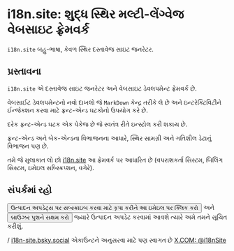 # i18n.site: શુદ્ધ સ્થિર મલ્ટી-લેંગ્વેજ વેબસાઇટ ફ્રેમવર્ક

`i18n.site` બહુ-ભાષા, કેવળ સ્થિર દસ્તાવેજ સાઇટ જનરેટર.

## પ્રસ્તાવના

`i18n.site` એ દસ્તાવેજ સાઇટ જનરેટર અને વેબસાઇટ ડેવલપમેન્ટ ફ્રેમવર્ક છે.

વેબસાઈટ ડેવલપમેન્ટનો નવો દાખલો જે `MarkDown` કેન્દ્ર તરીકે લે છે અને ઇન્ટરેક્ટિવિટીને ઈન્જેક્શન કરવા માટે ફ્રન્ટ-એન્ડ ઘટકોનો ઉપયોગ કરે છે.

દરેક ફ્રન્ટ-એન્ડ ઘટક એક પેકેજ છે જે સ્વતંત્ર રીતે ઇન્સ્ટોલ કરી શકાય છે.

ફ્રન્ટ-એન્ડ અને બેક-એન્ડના વિભાજનના આધારે, સ્થિર સામગ્રી અને ગતિશીલ ડેટાનું વિભાજન પણ છે.

તમે જે મુલાકાત લો છો [i18n.site](/) આ ફ્રેમવર્ક પર આધારિત છે (વપરાશકર્તા સિસ્ટમ, બિલિંગ સિસ્ટમ, ઇમેઇલ સબ્સ્ક્રિપ્શન, વગેરે).

## સંપર્કમાં રહો

<button onclick="mailsub()">ઉત્પાદન અપડેટ્સ પર સબ્સ્ક્રાઇબ કરવા માટે કૃપા કરીને આ ઇમેઇલ પર ક્લિક કરો</button> અને <button onclick="webpush()">બ્રાઉઝર પુશને સક્ષમ કરો</button> જ્યારે ઉત્પાદન અપડેટ કરવામાં આવશે ત્યારે અમે તમને સૂચિત કરીશું.

/ [i18n-site.bsky.social](https://bsky.app/profile/i18n-site.bsky.social) એકાઉન્ટને અનુસરવા માટે પણ સ્વાગત છે [X.COM: @i18nSite](https://x.com/i18nSite)